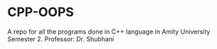 # CPP-OOPS
A repo for all the programs done in C++ language in Amity University Semester 2. 
Professor: Dr. Shubhani
